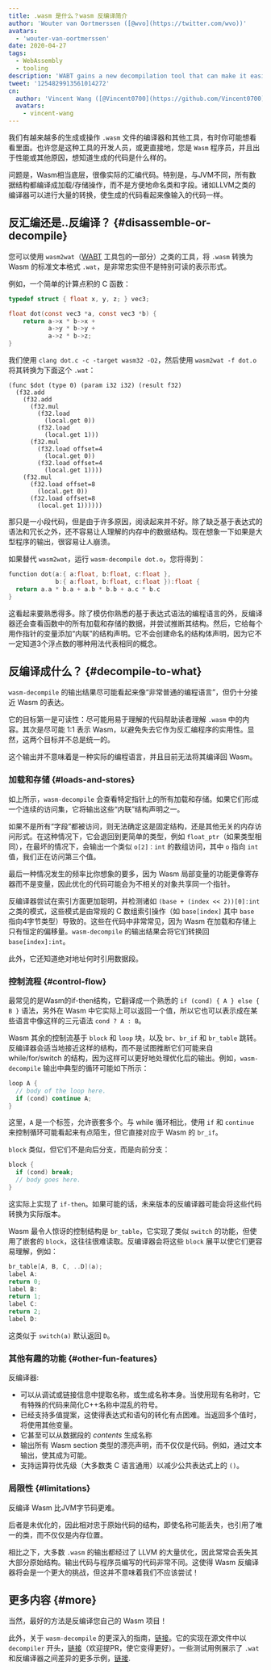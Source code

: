```yaml
---
title: .wasm 是什么？wasm 反编译简介
author: 'Wouter van Oortmerssen ([@wvo](https://twitter.com/wvo))'
avatars:
  - 'wouter-van-oortmerssen'
date: 2020-04-27
tags:
  - WebAssembly
  - tooling
description: 'WABT gains a new decompilation tool that can make it easier to read the contents of Wasm modules.'
tweet: '1254829913561014272'
cn:
  author: 'Vincent Wang ([@Vincent0700](https://github.com/Vincent0700))。<br/>Blog：[https://vincentstudio.info](https://vincentstudio.info)'
  avatars: 
    - vincent-wang
---
```

我们有越来越多的生成或操作 `.wasm` 文件的编译器和其他工具，有时你可能想看看里面。也许您是这种工具的开发人员，或更直接地，您是 `Wasm` 程序员，并且出于性能或其他原因，想知道生成的代码是什么样的。

问题是，Wasm相当底层，很像实际的汇编代码。特别是，与JVM不同，所有数据结构都编译成加载/存储操作，而不是方便地命名类和字段。诸如LLVM之类的编译器可以进行大量的转换，使生成的代码看起来像输入的代码一样。

## 反汇编还是..反编译？ {#disassemble-or-decompile}


您可以使用 `wasm2wat`（[WABT](https://github.com/WebAssembly/wabt) 工具包的一部分）之类的工具，将 `.wasm` 转换为 Wasm 的标准文本格式 `.wat`，是非常忠实但不是特别可读的表示形式。

例如，一个简单的计算点积的 C 函数：

```c
typedef struct { float x, y, z; } vec3;

float dot(const vec3 *a, const vec3 *b) {
    return a->x * b->x +
           a->y * b->y +
           a->z * b->z;
}
```

我们使用 `clang dot.c -c -target wasm32 -O2`，然后使用 `wasm2wat -f dot.o` 将其转换为下面这个 `.wat`：

```wasm
(func $dot (type 0) (param i32 i32) (result f32)
  (f32.add
    (f32.add
      (f32.mul
        (f32.load
          (local.get 0))
        (f32.load
          (local.get 1)))
      (f32.mul
        (f32.load offset=4
          (local.get 0))
        (f32.load offset=4
          (local.get 1))))
    (f32.mul
      (f32.load offset=8
        (local.get 0))
      (f32.load offset=8
        (local.get 1))))))
```

那只是一小段代码，但是由于许多原因，阅读起来并不好。除了缺乏基于表达式的语法和冗长之外，还不容易让人理解的内存中的数据结构。现在想象一下如果是大型程序的输出，很容易让人崩溃。

如果替代 `wasm2wat`，运行 `wasm-decompile dot.o`，您将得到：

```c
function dot(a:{ a:float, b:float, c:float },
             b:{ a:float, b:float, c:float }):float {
  return a.a * b.a + a.b * b.b + a.c * b.c
}
```

这看起来要熟悉得多。除了模仿你熟悉的基于表达式语法的编程语言的外，反编译器还会查看函数中的所有加载和存储的数据，并尝试推断其结构。然后，它给每个用作指针的变量添加“内联”的结构声明。它不会创建命名的结构体声明，因为它不一定知道3个浮点数的哪种用法代表相同的概念。

## 反编译成什么？ {#decompile-to-what}

`wasm-decompile` 的输出结果尽可能看起来像“非常普通的编程语言”，但仍十分接近 Wasm 的表达。

它的目标第一是可读性：尽可能用易于理解的代码帮助读者理解 `.wasm` 中的内容。其次是尽可能 1:1 表示 Wasm，以避免失去它作为反汇编程序的实用性。显然，这两个目标并不总是统一的。

这个输出并不意味着是一种实际的编程语言，并且目前无法将其编译回 Wasm。

### 加载和存储 {#loads-and-stores}

如上所示，`wasm-decompile` 会查看特定指针上的所有加载和存储。如果它们形成一个连续的访问集，它将输出这些“内联”结构声明之一。

如果不是所有“字段”都被访问，则无法确定这是固定结构，还是其他无关的内存访问形式。在这种情况下，它会退回到更简单的类型，例如 `float_ptr`（如果类型相同），在最坏的情况下，会输出一个类似 `o[2]：int` 的数组访问，其中 `o` 指向 `int` 值，我们正在访问第三个值。

最后一种情况发生的频率比你想象的要多，因为 Wasm 局部变量的功能更像寄存器而不是变量，因此优化的代码可能会为不相关的对象共享同一个指针。

反编译器尝试在索引方面更加聪明，并检测诸如 `(base + (index << 2))[0]:int` 之类的模式，这些模式是由常规的 C 数组索引操作（如 `base[index]` 其中 `base` 指向4字节类型）导致的。这些在代码中非常常见，因为 Wasm 在加载和存储上只有恒定的偏移量。`wasm-decompile` 的输出结果会将它们转换回 `base[index]:int`。

此外，它还知道绝对地址何时引用数据段。

### 控制流程 {#control-flow}

最常见的是Wasm的if-then结构，它翻译成一个熟悉的 `if (cond) { A } else { B }` 语法，另外在 Wasm 中它实际上可以返回一个值，所以它也可以表示成在某些语言中像这样的三元语法 `cond ? A : B`。

Wasm 其余的控制流基于 `block` 和 `loop` 块，以及 `br`、`br_if` 和 `br_table` 跳转。反编译器会适当地接近这样的结构，而不是试图推断它们可能来自 while/for/switch 的结构，因为这样可以更好地处理优化后的输出。例如，`wasm-decompile` 输出中典型的循环可能如下所示：

```c
loop A {
  // body of the loop here.
  if (cond) continue A;
}
```

这里，`A` 是一个标签，允许嵌套多个。与 while 循环相比，使用 `if` 和 `continue` 来控制循环可能看起来有点陌生，但它直接对应于 Wasm 的 `br_if`。

`block` 类似，但它们不是向后分支，而是向前分支：

```c
block {
  if (cond) break;
  // body goes here.
}
```

这实际上实现了 `if-then`。如果可能的话，未来版本的反编译器可能会将这些代码转换为实际版本。

Wasm 最令人惊讶的控制结构是 `br_table`，它实现了类似 `switch` 的功能，但使用了嵌套的 `block`，这往往很难读取。反编译器会将这些 `block` 展平以使它们更容易理解，例如：

```c
br_table[A, B, C, ..D](a);
label A:
return 0;
label B:
return 1;
label C:
return 2;
label D:
```

这类似于 `switch(a)` 默认返回 `D`。

### 其他有趣的功能 {#other-fun-features}

反编译器:

- 可以从调试或链接信息中提取名称，或生成名称本身。当使用现有名称时，它有特殊的代码来简化C++名称中混乱的符号。
- 已经支持多值提案，这使得表达式和语句的转化有点困难。当返回多个值时，将使用其他变量。
- 它甚至可以从数据段的 _contents_ 生成名称
- 输出所有 Wasm section 类型的漂亮声明，而不仅仅是代码。例如，通过文本输出，使其成为可能。
- 支持运算符优先级（大多数类 C 语言通用）以减少公共表达式上的 `()`。

### 局限性 {#limitations}

反编译 Wasm 比JVM字节码更难。

后者是未优化的，因此相对忠于原始代码的结构，即使名称可能丢失，也引用了唯一的类，而不仅仅是内存位置。

相比之下，大多数 `.wasm` 的输出都经过了 LLVM 的大量优化，因此常常会丢失其大部分原始结构。输出代码与程序员编写的代码非常不同。这使得 Wasm 反编译器将会是一个更大的挑战，但这并不意味着我们不应该尝试！

## 更多内容 {#more}

当然，最好的方法是反编译您自己的 Wasm 项目！

此外，关于 `wasm-decompile` 的更深入的指南，[链接](https://github.com/WebAssembly/wabt/blob/master/docs/decompiler.md)。它的实现在源文件中以 `decompiler` 开头，[链接](https://github.com/WebAssembly/wabt/tree/master/src)（欢迎提PR，使它变得更好）。一些测试用例展示了 `.wat` 和反编译器之间差异的更多示例，[链接](https://github.com/WebAssembly/wabt/tree/master/test/decompile).
